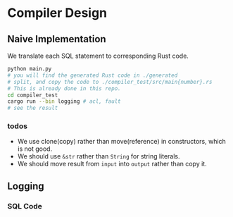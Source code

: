 # Compiler Design

## Naive Implementation

We translate each SQL statement to corresponding Rust code.

```bash
python main.py
# you will find the generated Rust code in ./generated
# split, and copy the code to ./compiler_test/src/main{number}.rs
# This is already done in this repo.
cd compiler_test
cargo run --bin logging # acl, fault
# see the result
```

### todos

- We use clone(copy) rather than move(reference) in constructors, which is not good.
- We should use `&str` rather than `String` for string literals.
- We should move result from `input` into `output` rather than copy it.

## Logging



### SQL Code 

